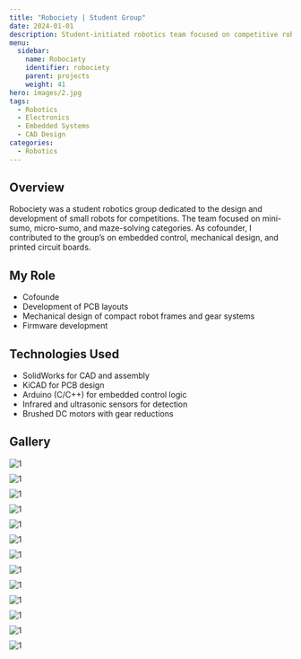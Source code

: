 ```yaml
---
title: "Robociety | Student Group"
date: 2024-01-01
description: Student-initiated robotics team focused on competitive robot design including mini-sumo, micro-sumo, and maze-solving robots.
menu:
  sidebar:
    name: Robociety
    identifier: robociety
    parent: projects
    weight: 41
hero: images/2.jpg
tags:
  - Robotics
  - Electronics
  - Embedded Systems
  - CAD Design
categories:
  - Robotics
---
```


## Overview

Robociety was a student robotics group dedicated to the design and development of small robots for competitions. The team focused on mini-sumo, micro-sumo, and maze-solving categories.
As cofounder, I contributed to the group’s on embedded control, mechanical design, and printed circuit boards.

## My Role

- Cofounde
- Development of PCB layouts
- Mechanical design of compact robot frames and gear systems  
- Firmware development 

## Technologies Used

- SolidWorks for CAD and assembly  
- KiCAD for PCB design  
- Arduino (C/C++) for embedded control logic  
- Infrared and ultrasonic sensors for detection  
- Brushed DC motors with gear reductions  

## Gallery

<div style="display: grid; grid-template-columns: repeat(auto-fit, minmax(250px, 1fr)); gap: 10px;">
  <img src="images/1.jpg" alt="1">
  <img src="images/2.jpg" alt="1">
  <img src="images/4.jpg" alt="1">
  <img src="images/5.jpg" alt="1">
  <img src="images/6.png" alt="1">
  <img src="images/7.png" alt="1">
  <img src="images/8.jpg" alt="1">
  <img src="images/9.jpg" alt="1">
  <img src="images/10.jpg" alt="1">
  <img src="images/11.jpg" alt="1">
  <img src="images/12.jpg" alt="1">
  <img src="images/13.jpg" alt="1">
  <img src="images/14.jpg" alt="1">


</div>
